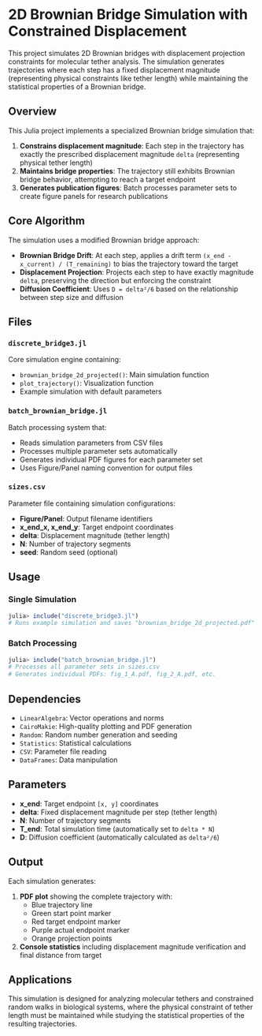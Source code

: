 # 2D Brownian Bridge Simulation with Constrained Displacement

This project simulates 2D Brownian bridges with displacement projection constraints for molecular tether analysis. The simulation generates trajectories where each step has a fixed displacement magnitude (representing physical constraints like tether length) while maintaining the statistical properties of a Brownian bridge.

## Overview

This Julia project implements a specialized Brownian bridge simulation that:

1. **Constrains displacement magnitude**: Each step in the trajectory has exactly the prescribed displacement magnitude `delta` (representing physical tether length)
2. **Maintains bridge properties**: The trajectory still exhibits Brownian bridge behavior, attempting to reach a target endpoint
3. **Generates publication figures**: Batch processes parameter sets to create figure panels for research publications

## Core Algorithm

The simulation uses a modified Brownian bridge approach:

- **Brownian Bridge Drift**: At each step, applies a drift term `(x_end - x_current) / (T_remaining)` to bias the trajectory toward the target
- **Displacement Projection**: Projects each step to have exactly magnitude `delta`, preserving the direction but enforcing the constraint
- **Diffusion Coefficient**: Uses `D = delta²/6` based on the relationship between step size and diffusion

## Files

### `discrete_bridge3.jl`
Core simulation engine containing:
- `brownian_bridge_2d_projected()`: Main simulation function
- `plot_trajectory()`: Visualization function
- Example simulation with default parameters

### `batch_brownian_bridge.jl`
Batch processing system that:
- Reads simulation parameters from CSV files
- Processes multiple parameter sets automatically
- Generates individual PDF figures for each parameter set
- Uses Figure/Panel naming convention for output files

### `sizes.csv`
Parameter file containing simulation configurations:
- **Figure/Panel**: Output filename identifiers
- **x_end_x, x_end_y**: Target endpoint coordinates
- **delta**: Displacement magnitude (tether length)
- **N**: Number of trajectory segments
- **seed**: Random seed (optional)

## Usage

### Single Simulation
```julia
julia> include("discrete_bridge3.jl")
# Runs example simulation and saves "brownian_bridge_2d_projected.pdf"
```

### Batch Processing
```julia
julia> include("batch_brownian_bridge.jl")
# Processes all parameter sets in sizes.csv
# Generates individual PDFs: fig_1_A.pdf, fig_2_A.pdf, etc.
```

## Dependencies

- `LinearAlgebra`: Vector operations and norms
- `CairoMakie`: High-quality plotting and PDF generation
- `Random`: Random number generation and seeding
- `Statistics`: Statistical calculations
- `CSV`: Parameter file reading
- `DataFrames`: Data manipulation

## Parameters

- **x_end**: Target endpoint `[x, y]` coordinates
- **delta**: Fixed displacement magnitude per step (tether length)
- **N**: Number of trajectory segments
- **T_end**: Total simulation time (automatically set to `delta * N`)
- **D**: Diffusion coefficient (automatically calculated as `delta²/6`)

## Output

Each simulation generates:
1. **PDF plot** showing the complete trajectory with:
   - Blue trajectory line
   - Green start point marker
   - Red target endpoint marker
   - Purple actual endpoint marker
   - Orange projection points
2. **Console statistics** including displacement magnitude verification and final distance from target

## Applications

This simulation is designed for analyzing molecular tethers and constrained random walks in biological systems, where the physical constraint of tether length must be maintained while studying the statistical properties of the resulting trajectories.